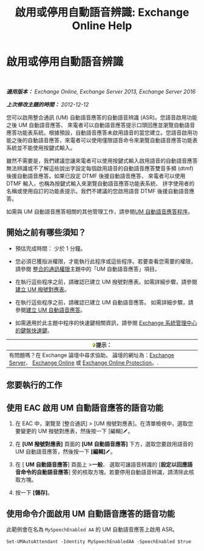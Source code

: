 ﻿---
title: '啟用或停用自動語音辨識: Exchange Online Help'
TOCTitle: 啟用或停用自動語音辨識
ms:assetid: 92b3b679-b503-4068-8e88-25ec0f4537ab
ms:mtpsurl: https://technet.microsoft.com/zh-tw/library/Bb232128(v=EXCHG.150)
ms:contentKeyID: 52062354
ms.date: 05/23/2018
mtps_version: v=EXCHG.150
ms.translationtype: MT
---

# 啟用或停用自動語音辨識

 

_**適用版本：** Exchange Online, Exchange Server 2013, Exchange Server 2016_

_**上次修改主題的時間：** 2012-12-12_

您可以啟用整合通訊 (UM) 自動語音應答的自動語音辨識 (ASR)。您語音啟用功能之後 UM 自動語音應答、 來電者可以自動語音應答提示口頭回應並瀏覽自動語音應答功能表系統。根據預設，自動語音應答未啟用語音的當您建立。您語音啟用功能之後的自動語音應答，來電者可以使用僅限語音命令來瀏覽自動語音應答功能表系統並不能使用按鍵式輸入。

雖然不需要是，我們建議您讓來電者可以使用按鍵式輸入啟用語音的自動語音應答無法辨識或不了解這些說出字設定每個啟用語音的自動語音應答雙音多頻 (dtmf) 後援自動語音應答。如果已設定 DTMF 後援自動語音應答、 來電者可以使用 DTMF 輸入，也稱為按鍵式輸入來瀏覽自動語音應答功能表系統、 拼字使用者的名稱或使用自訂的功能表提示。我們不建議的您啟用語音 DTMF 後援自動語音應答。

如需與 UM 自動語音應答相關的其他管理工作，請參閱[UM 自動語音應答程序](um-auto-attendant-procedures-exchange-2013-help.md)。

## 開始之前有哪些須知？

  - 預估完成時間： 少於 1 分鐘。

  - 您必須已獲指派權限，才能執行此程序或這些程序。若要查看您需要的權限，請參閱 [整合的通訊權限](unified-messaging-permissions-exchange-2013-help.md)主題中的「UM 自動語音應答」項目。

  - 在執行這些程序之前，請確認已建立 UM 撥號對應表。如需詳細步驟，請參閱[建立 UM 撥號對應表](create-a-um-dial-plan-exchange-2013-help.md)。

  - 在執行這些程序之前，請確認已建立 UM 自動語音應答。 如需詳細步驟，請參閱[建立 UM 自動語音應答](create-a-um-auto-attendant-exchange-2013-help.md)。

  - 如需適用於此主題中程序的快速鍵相關資訊，請參閱 [Exchange 系統管理中心的鍵盤快速鍵](keyboard-shortcuts-in-the-exchange-admin-center-exchange-online-protection-help.md)。

<table>
<thead>
<tr class="header">
<th><img src="images/Bb124558.tip(EXCHG.150).gif" title="提示" alt="提示" />提示：</th>
</tr>
</thead>
<tbody>
<tr class="odd">
<td>有問題嗎？在 Exchange 論壇中尋求協助。 論壇的網址為：<a href="https://go.microsoft.com/fwlink/p/?linkid=60612">Exchange Server</a>、 <a href="https://go.microsoft.com/fwlink/p/?linkid=267542">Exchange Online</a> 或 <a href="https://go.microsoft.com/fwlink/p/?linkid=285351">Exchange Online Protection</a>。.</td>
</tr>
</tbody>
</table>


## 您要執行的工作

## 使用 EAC 啟用 UM 自動語音應答的語音功能

1.  在 EAC 中，瀏覽至 \[整合通訊\] \> \[UM 撥號對應表\]。在清單檢視中，選取您要變更的 UM 撥號對應表，然後按一下 \[編輯\]![編輯圖示](images/JJ218640.6f53ccb2-1f13-4c02-bea0-30690e6ea71d(EXCHG.150).gif "編輯圖示")。

2.  在 **\[UM 撥號對應表\]** 頁面的 **\[UM 自動語音應答\]** 下方，選取您要啟用語音的 UM 自動語音應答，然後按一下 **\[編輯\]**![編輯圖示](images/JJ218640.6f53ccb2-1f13-4c02-bea0-30690e6ea71d(EXCHG.150).gif "編輯圖示")。

3.  在 \[ **UM 自動語音應答**\] 頁面上 \>**一般**、 選取可讓語音辨識的 \[**設定以回應語音命令的自動語音應答**\] 旁的核取方塊。若要停用自動語音辨識，請清除此核取方塊。

4.  按一下 **\[儲存\]**。

## 使用命令介面啟用 UM 自動語音應答的語音功能

此範例會在名為 `MySpeechEnabled AA` 的 UM 自動語音應答上啟用 ASR。

    Set-UMAutoAttendant -Identity MySpeechEnabledAA -SpeechEnabled $true

